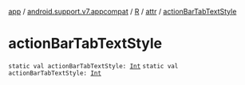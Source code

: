 [app](../../../index.md) / [android.support.v7.appcompat](../../index.md) / [R](../index.md) / [attr](index.md) / [actionBarTabTextStyle](.)

# actionBarTabTextStyle

`static val actionBarTabTextStyle: `[`Int`](https://kotlinlang.org/api/latest/jvm/stdlib/kotlin/-int/index.html)
`static val actionBarTabTextStyle: `[`Int`](https://kotlinlang.org/api/latest/jvm/stdlib/kotlin/-int/index.html)